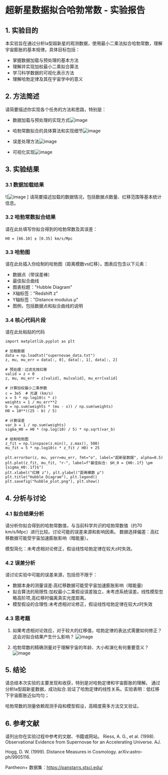 # 超新星数据拟合哈勃常数 - 实验报告

## 1. 实验目的

本实验旨在通过分析Ia型超新星的观测数据，使用最小二乘法拟合哈勃常数，理解宇宙膨胀的基本规律。具体目标包括：

- 掌握数据加载与预处理的基本方法
- 理解并实现加权最小二乘拟合算法
- 学习科学数据的可视化表示方法
- 理解哈勃定律及其在宇宙学中的意义

## 2. 方法简述

请简要描述你实现各个任务的方法和思路，特别是：

- 数据加载与预处理的实现方式![image](https://github.com/user-attachments/assets/cbb9c12d-976f-4663-aa92-3b9d0f9dcf3a)

- 哈勃常数拟合的具体算法和实现细节![image](https://github.com/user-attachments/assets/40a554b9-0b32-49ac-99ba-cc7943cd39e5)

- 误差处理方法![image](https://github.com/user-attachments/assets/507439b9-bcfd-4861-beef-493ef8f55130)

- 可视化实现![image](https://github.com/user-attachments/assets/0d95ab4a-b9f0-4c80-8e27-090918ca5af9)


## 3. 实验结果

### 3.1 数据加载结果

![![image](https://github.com/user-attachments/assets/62b1e357-ded4-49e9-b0d5-ebd03016df88)
]
请简要描述加载的数据情况，包括数据点数量、红移范围等基本统计信息。

### 3.2 哈勃常数拟合结果

请在此处填写你拟合得到的哈勃常数及其误差：

```
H0 = [66.10] ± [0.35] km/s/Mpc
```

### 3.3 哈勃图

请在此处插入你绘制的哈勃图（距离模数vs红移）。图表应包含以下元素：

- 数据点（带误差棒）
- 最佳拟合曲线
- 图表标题："Hubble Diagram"
- X轴标签："Redshift z"
- Y轴标签："Distance modulus μ"
- 图例，包括数据点和拟合曲线的说明

### 3.4 核心代码片段

请在此处粘贴的代码
```import numpy as np
import matplotlib.pyplot as plt

# 加载数据
data = np.loadtxt("supernovae_data.txt")
z, mu, mu_err = data[:, 0], data[:, 1], data[:, 2]

# 预处理：过滤无效红移
valid = z > 0
z, mu, mu_err = z[valid], mu[valid], mu_err[valid]

# 计算加权最小二乘参数
c = 3e5  # 光速 (km/s)
x = 5 * np.log10(c * z)
weights = 1 / mu_err**2
b = np.sum(weights * (mu - x)) / np.sum(weights)
H0 = 10**((25 - b) / 5)

# 计算误差
var_b = 1 / np.sum(weights)
sigma_H0 = H0 * (np.log(10) / 5) * np.sqrt(var_b)

# 绘制哈勃图
z_fit = np.linspace(z.min(), z.max(), 500)
mu_fit = 5 * np.log10(c * z_fit / H0) + 25

plt.errorbar(z, mu, yerr=mu_err, fmt="o", label="超新星数据", alpha=0.5)
plt.plot(z_fit, mu_fit, "r-", label=f"最佳拟合: $H_0 = {H0:.1f} \pm {sigma_H0:.1f}$")
plt.xlabel("红移 z"), plt.ylabel("距离模数 μ")
plt.title("Hubble Diagram"), plt.legend()
plt.savefig("hubble_plot.png"), plt.show()
```

## 4. 分析与讨论

### 4.1 拟合结果分析

请分析你拟合得到的哈勃常数值，与当前科学共识的哈勃常数值（约70 km/s/Mpc）进行比较。讨论可能的误差来源和影响因素。
数据选择偏差：高红移数据可能受宇宙加速膨胀影响（暗能量）。

模型简化：未考虑相对论修正，假设线性哈勃定律在较大z时失效。

### 4.2 误差分析

请讨论实验中可能的误差来源，包括但不限于：

- 数据本身的测量误差:高红移数据可能受宇宙加速膨胀影响（暗能量)
- 拟合算法的局限性:加权最小二乘假设误差独立，未考虑系统误差。线性模型忽略高阶项,高红移时偏离真实光度距离。
- 模型假设的合理性:未考虑相对论修正，假设线性哈勃定律在较大z时失效

### 4.3 思考题

1. 如果考虑相对论效应，对于较大的红移值，哈勃定律的表达式需要如何修正？这会对拟合结果产生什么影响？
![image](https://github.com/user-attachments/assets/2121b029-84eb-494e-a691-75219fc95254)

2. 哈勃常数的精确测量对于理解宇宙的年龄、大小和演化有何重要意义？
![image](https://github.com/user-attachments/assets/35e6c2fb-9af6-4294-bd13-d3599104dee0)

## 5. 结论

请总结本次实验的主要发现和收获，特别是对哈勃定律和宇宙膨胀的理解。
通过分析Ia型超新星数据，成功拟合.验证了哈勃定律的线性关系。实验表明：低红移下宇宙膨胀近似均匀；

哈勃常数的测量依赖观测手段和模型假设，高精度需多方法交叉验证。

## 6. 参考文献

请列出你在实验过程中参考的文献、书籍或网站。
Riess, A. G., et al. (1998). Observational Evidence from Supernovae for an Accelerating Universe. AJ.

Hogg, D. W. (1999). Distance Measures in Cosmology. arXiv:astro-ph/9905116.

Pantheon+ 数据集：https://panstarrs.stsci.edu/

